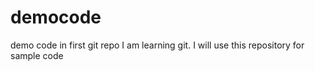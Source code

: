 # democode
demo code in first git repo
I am learning git.
I will use this repository for sample code
